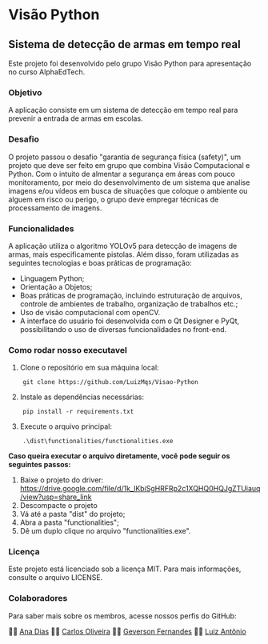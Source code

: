 # Visão Python
## Sistema de detecção de armas em tempo real

Este projeto foi desenvolvido pelo grupo Visão Python para apresentação no curso AlphaEdTech.


### Objetivo

A aplicação consiste em um sistema de detecção em tempo real para prevenir a entrada de armas em escolas.


### Desafio

O projeto passou o desafio "garantia de segurança física (safety)", um projeto que deve ser feito em grupo que combina Visão Computacional e Python. Com o intuito de almentar a segurança em áreas com pouco monitoramento, por meio do desenvolvimento de um sistema que analise imagens e/ou vídeos em busca de situações que coloque o ambiente ou alguem em risco ou perigo, o grupo deve empregar técnicas de processamento de imagens.


### Funcionalidades 

A aplicação utiliza o algoritmo YOLOv5 para detecção de imagens de armas, mais especificamente pistolas. Além disso, foram utilizadas as seguintes tecnologias e boas práticas de programação:

- Linguagem Python;
- Orientação a Objetos;
- Boas práticas de programação, incluindo estruturação de arquivos, controle de ambientes de trabalho, organização de trabalhos etc.;
- Uso de visão computacional com openCV.
- A interface do usuário foi desenvolvida com o Qt Designer e PyQt, possibilitando o uso de diversas funcionalidades no front-end.


### Como rodar nosso executavel

1. Clone o repositório em sua máquina local:
```console
    git clone https://github.com/LuizMqs/Visao-Python
```
2. Instale as dependências necessárias:
```console
    pip install -r requirements.txt
```
3. Execute o arquivo principal:
```console
    .\dist\functionalities/functionalities.exe
```

__Caso queira executar o arquivo diretamente, você pode seguir os seguintes passos:__
1. Baixe o projeto do driver: https://drive.google.com/file/d/1k_lKbiSgHRFRp2c1XQHQ0HQJgZTUiauq/view?usp=share_link
2. Descompacte o projeto
3. Vá até a pasta "dist" do projeto;
4. Abra a pasta "functionalities";
5. Dê um duplo clique no arquivo "functionalities.exe".

### Licença
Este projeto está licenciado sob a licença MIT. Para mais informações, consulte o arquivo LICENSE.


### Colaboradores
Para saber mais sobre os membros, acesse nossos perfis do GitHub:

:woman_technologist: [Ana Dias](https://github.com/DiasKarol)
:man_technologist: [Carlos Oliveira](https://github.com/Oliveira-Carlos)
:man_technologist: [Geverson Fernandes](https://github.com/geversonfernandes/geversonfernandes)
:man_technologist: [Luiz Antônio](https://github.com/LuizMqs)
